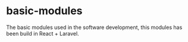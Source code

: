 # basic-modules
The basic modules used in the software development, this modules has been build in React + Laravel.
